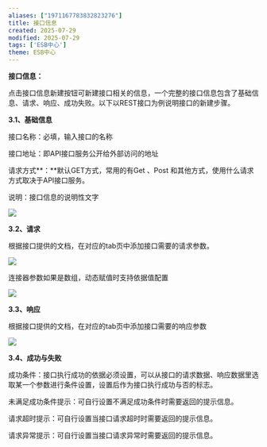 ```yaml
---
aliases: ["1971167783832823276"]
title: 接口信息
created: 2025-07-29
modified: 2025-07-29
tags: ['ESB中心']
theme: ESB中心
---
```


**接口信息：**

点击接口信息新建按钮可新建接口相关的信息，一个完整的接口信息包含了基础信息、请求、响应、成功失败。以下以REST接口为例说明接口的新建步骤。

**3.1、基础信息**

接口名称：必填，输入接口的名称

接口地址：即API接口服务公开给外部访问的地址

请求方式**：**默认GET方式，常用的有Get 、Post 和其他方式，使用什么请求方式取决于API接口服务。

说明：接口信息的说明性文字

![](https://myhelpdoc.oss-cn-heyuan.aliyuncs.com/mdimages/af7848d555dafb56907ef4b2a38eb80f.jpg)

**3.2、请求**

根据接口提供的文档，在对应的tab页中添加接口需要的请求参数。

![](https://myhelpdoc.oss-cn-heyuan.aliyuncs.com/mdimages/cda13bae283acf2d02cdd1e686dd4fc3.jpg)

连接器参数如果是数组，动态赋值时支持依据值配置

**![](https://myhelpdoc.oss-cn-heyuan.aliyuncs.com/mdimages/79cbada2bb161ae2b79403efcd9da686.jpg)**

**3.3、响应**

根据接口提供的文档，在对应的tab页中添加接口需要的响应参数

![](https://myhelpdoc.oss-cn-heyuan.aliyuncs.com/mdimages/3155fd1639b8ec9373952f7c528fbdac.jpg)

**3.4、成功与失败**

成功条件：接口执行成功的依据必须设置，可以从接口的请求数据、响应数据里选取某一个参数进行条件设置，设置后作为接口执行成功与否的标志。

未满足成功条件提示：可自行设置不满足成功条件时需要返回的提示信息。

请求超时提示：可自行设置当接口请求超时时需要返回的提示信息。

请求异常提示：可自行设置当接口请求异常时需要返回的提示信息。

